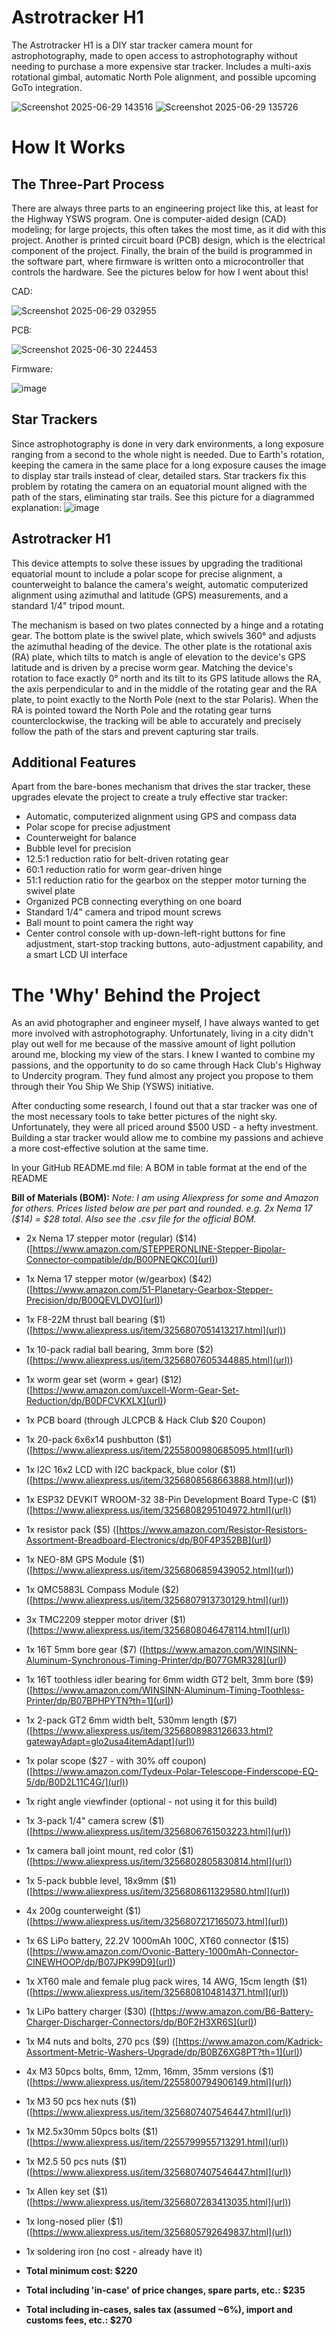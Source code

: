# Astrotracker H1
The Astrotracker H1 is a DIY star tracker camera mount for astrophotography, made to open access to astrophotography without needing to purchase a more expensive star tracker. Includes a multi-axis rotational gimbal, automatic North Pole alignment, and possible upcoming GoTo integration.

![Screenshot 2025-06-29 143516](https://github.com/user-attachments/assets/fdabbf7d-fc66-46d1-a8b9-78f6e98e323c)
![Screenshot 2025-06-29 135726](https://github.com/user-attachments/assets/1529174f-2fba-47f1-aa35-8de9ad0aa9d6)

# How It Works

The Three-Part Process
-

There are always three parts to an engineering project like this, at least for the Highway YSWS program. One is computer-aided design (CAD) modeling; for large projects, this often takes the most time, as it did with this project. Another is printed circuit board (PCB) design, which is the electrical component of the project. Finally, the brain of the build is programmed in the software part, where firmware is written onto a microcontroller that controls the hardware. See the pictures below for how I went about this!

CAD:

![Screenshot 2025-06-29 032955](https://github.com/user-attachments/assets/ef3d5406-489f-4ed6-808c-16b9482de664)

PCB:

![Screenshot 2025-06-30 224453](https://github.com/user-attachments/assets/7ddf3a52-341b-4e1a-b705-9e8467ffd60f)

Firmware:

![image](https://github.com/user-attachments/assets/97df2937-c1de-4e24-96b7-290230785419)

Star Trackers
-

Since astrophotography is done in very dark environments, a long exposure ranging from a second to the whole night is needed. Due to Earth's rotation, keeping the camera in the same place for a long exposure causes the image to display star trails instead of clear, detailed stars. Star trackers fix this problem by rotating the camera on an equatorial mount aligned with the path of the stars, eliminating star trails. See this picture for a diagrammed explanation:
![image](https://github.com/user-attachments/assets/8fb4716c-f4d1-4220-9ddf-2e6f4bcd9941)

Astrotracker H1
-

This device attempts to solve these issues by upgrading the traditional equatorial mount to include a polar scope for precise alignment, a counterweight to balance the camera's weight, automatic computerized alignment using azimuthal and latitude (GPS) measurements, and a standard 1/4" tripod mount.

The mechanism is based on two plates connected by a hinge and a rotating gear. The bottom plate is the swivel plate, which swivels 360° and adjusts the azimuthal heading of the device. The other plate is the rotational axis (RA) plate, which tilts to match is angle of elevation to the device's GPS latitude and is driven by a precise worm gear. Matching the device's rotation to face exactly 0° north and its tilt to its GPS latitude allows the RA, the axis perpendicular to and in the middle of the rotating gear and the RA plate, to point exactly to the North Pole (next to the star Polaris). When the RA is pointed toward the North Pole and the rotating gear turns counterclockwise, the tracking will be able to accurately and precisely follow the path of the stars and prevent capturing star trails.

Additional Features
-

Apart from the bare-bones mechanism that drives the star tracker, these upgrades elevate the project to create a truly effective star tracker:
- Automatic, computerized alignment using GPS and compass data
- Polar scope for precise adjustment
- Counterweight for balance
- Bubble level for precision
- 12.5:1 reduction ratio for belt-driven rotating gear
- 60:1 reduction ratio for worm gear-driven hinge
- 51:1 reduction ratio for the gearbox on the stepper motor turning the swivel plate
- Organized PCB connecting everything on one board
- Standard 1/4" camera and tripod mount screws
- Ball mount to point camera the right way
- Center control console with up-down-left-right buttons for fine adjustment, start-stop tracking buttons, auto-adjustment capability, and a smart LCD UI interface

# The 'Why' Behind the Project
As an avid photographer and engineer myself, I have always wanted to get more involved with astrophotography. Unfortunately, living in a city didn't play out well for me because of the massive amount of light pollution around me, blocking my view of the stars. I knew I wanted to combine my passions, and the opportunity to do so came through Hack Club's Highway to Undercity program. They fund almost any project you propose to them through their You Ship We Ship (YSWS) initiative.

After conducting some research, I found out that a star tracker was one of the most necessary tools to take better pictures of the night sky. Unfortunately, they were all priced around $500 USD - a hefty investment. Building a star tracker would allow me to combine my passions and achieve a more cost-effective solution at the same time.

In your GitHub README.md file:
A BOM in table format at the end of the README

**Bill of Materials (BOM):** *Note: I am using Aliexpress for some and Amazon for others. Prices listed below are per part and rounded. e.g. 2x Nema 17 ($14) = $28 total. Also see the .csv file for the official BOM.*

- 2x Nema 17 stepper motor (regular) ($14) ([https://www.amazon.com/STEPPERONLINE-Stepper-Bipolar-Connector-compatible/dp/B00PNEQKC0](url))
- 1x Nema 17 stepper motor (w/gearbox) ($42) ([https://www.amazon.com/51-Planetary-Gearbox-Stepper-Precision/dp/B00QEVLDVO](url))
- 1x F8-22M thrust ball bearing ($1) ([https://www.aliexpress.us/item/3256807051413217.html](url))
- 1x 10-pack radial ball bearing, 3mm bore ($2) ([https://www.aliexpress.us/item/3256807605344885.html](url))
- 1x worm gear set (worm + gear) ($12) ([https://www.amazon.com/uxcell-Worm-Gear-Set-Reduction/dp/B0DFCVKXLX](url))
- 1x PCB board (through JLCPCB & Hack Club $20 Coupon)
- 1x 20-pack 6x6x14 pushbutton ($1) ([https://www.aliexpress.us/item/2255800980685095.html](url))
- 1x I2C 16x2 LCD with I2C backpack, blue color ($1) ([https://www.aliexpress.us/item/3256808568663888.html](url))
- 1x ESP32 DEVKIT WROOM-32 38-Pin Development Board Type-C ($1) ([https://www.aliexpress.us/item/3256808295104972.html](url))
- 1x resistor pack ($5) ([https://www.amazon.com/Resistor-Resistors-Assortment-Breadboard-Electronics/dp/B0F4P352BB](url))
- 1x NEO-8M GPS Module ($1) ([https://www.aliexpress.us/item/3256806859439052.html](url))
- 1x QMC5883L Compass Module ($2) ([https://www.aliexpress.us/item/3256807913730129.html](url))
- 3x TMC2209 stepper motor driver ($1) ([https://www.aliexpress.us/item/3256808046478114.html](url))
- 1x 16T 5mm bore gear ($7) ([https://www.amazon.com/WINSINN-Aluminum-Synchronous-Timing-Printer/dp/B077GMR328](url))
- 1x 16T toothless idler bearing for 6mm width GT2 belt, 3mm bore ($9) ([https://www.amazon.com/WINSINN-Aluminum-Timing-Toothless-Printer/dp/B07BPHPYTN?th=1](url))
- 1x 2-pack GT2 6mm width belt, 530mm length ($7) ([https://www.aliexpress.us/item/3256808983126633.html?gatewayAdapt=glo2usa4itemAdapt](url))
- 1x polar scope ($27 - with 30% off coupon) ([https://www.amazon.com/Tydeux-Polar-Telescope-Finderscope-EQ-5/dp/B0D2L11C4G/](url))
- 1x right angle viewfinder (optional - not using it for this build)
- 1x 3-pack 1/4" camera screw ($1) ([https://www.aliexpress.us/item/3256806761503223.html](url))
- 1x camera ball joint mount, red color ($1) ([https://www.aliexpress.us/item/3256802805830814.html](url))
- 1x 5-pack bubble level, 18x9mm ($1) ([https://www.aliexpress.us/item/3256808611329580.html](url))
- 4x 200g counterweight ($1) ([https://www.aliexpress.us/item/3256807217165073.html](url))
- 1x 6S LiPo battery, 22.2V 1000mAh 100C, XT60 connector ($15) ([https://www.amazon.com/Ovonic-Battery-1000mAh-Connector-CINEWHOOP/dp/B07JPK99D9](url))
- 1x XT60 male and female plug pack wires, 14 AWG, 15cm length ($1) ([https://www.aliexpress.us/item/3256808104814371.html](url))
- 1x LiPo battery charger ($30) ([https://www.amazon.com/B6-Battery-Charger-Discharger-Connectors/dp/B0F2H3XR6S](url))
- 1x M4 nuts and bolts, 270 pcs ($9) ([https://www.amazon.com/Kadrick-Assortment-Metric-Washers-Upgrade/dp/B0BZ6XG8PT?th=1](url))
- 4x M3 50pcs bolts, 6mm, 12mm, 16mm, 35mm versions ($1) ([https://www.aliexpress.us/item/2255800794906149.html](url))
- 1x M3 50 pcs hex nuts ($1) ([https://www.aliexpress.us/item/3256807407546447.html](url))
- 1x M2.5x30mm 50pcs bolts ($1) ([https://www.aliexpress.us/item/2255799955713291.html](url))
- 1x M2.5 50 pcs nuts ($1) ([https://www.aliexpress.us/item/3256807407546447.html](url))
- 1x Allen key set ($1) ([https://www.aliexpress.us/item/3256807283413035.html](url))
- 1x long-nosed plier ($1) ([https://www.aliexpress.us/item/3256805792649837.html](url))
- 1x soldering iron (no cost - already have it)

- **Total minimum cost: $220**
- **Total including 'in-case' of price changes, spare parts, etc.: $235**
- **Total including in-cases, sales tax (assumed ~6%), import and customs fees, etc.: $270**
